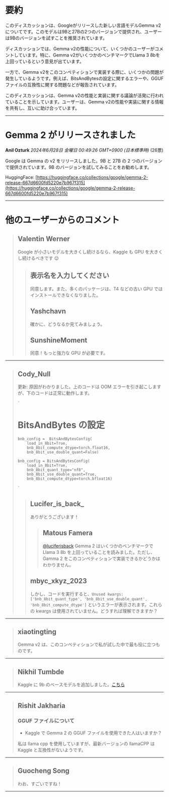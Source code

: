 # 要約 
このディスカッションは、Googleがリリースした新しい言語モデルGemma v2についてです。このモデルは9Bと27Bの2つのバージョンで提供され、ユーザーは9Bのバージョンを試すことを推奨されています。

ディスカッションでは、Gemma v2の性能について、いくつかのユーザーがコメントしています。特に、Gemma v2がいくつかのベンチマークでLlama 3 8bを上回っているという意見が出ています。

一方で、Gemma v2をこのコンペティションで実装する際に、いくつかの問題が発生しているようです。例えば、BitsAndBytesの設定に関するエラーや、GGUFファイルの互換性に関する問題などが報告されています。

このディスカッションは、Gemma v2の性能と実装に関する議論が活発に行われていることを示しています。ユーザーは、Gemma v2の性能や実装に関する情報を共有し、互いに助け合っています。


---
# Gemma 2 がリリースされました

**Anil Ozturk** *2024年6月28日 金曜日 00:49:26 GMT+0900 (日本標準時)* (26票)

Google は Gemma の v2 をリリースしました。9B と 27B の 2 つのバージョンで提供されています。9B のバージョンを試してみることをお勧めします。

HuggingFace: [https://huggingface.co/collections/google/gemma-2-release-667d6600fd5220e7b967f315](https://huggingface.co/collections/google/gemma-2-release-667d6600fd5220e7b967f315)

---

# 他のユーザーからのコメント

> ## Valentin Werner
> 
> Google が小さいモデルを大きくし続けるなら、Kaggle も GPU を大きくし続けるべきです 😉
> 
> 
> 
> > ## 表示名を入力してください
> > 
> > 同意します。また、多くのパッケージは、T4 などの古い GPU ではインストールできなくなりました。
> > 
> > 
> > 
> > ## Yashchavn
> > 
> > 確かに、どうなるか見てみましょう。
> > 
> > 
> > 
> > ## SunshineMoment
> > 
> > 同意！もっと強力な GPU が必要です。
> > 
> > 
> > 
---
> ## Cody_Null
> 
> 更新: 原因がわかりました。上のコードは OOM エラーを引き起こしますが、下のコードは正常に動作します。
> 
> `
> 
> # BitsAndBytes の設定
> 
> ```
> bnb_config =  BitsAndBytesConfig(
>     load_in_8bit=True,
>     bnb_8bit_compute_dtype=torch.float16,
>     bnb_8bit_use_double_quant=False)
> 
> bnb_config = BitsAndBytesConfig(
>     load_in_8bit=True,
>     bnb_8bit_quant_type="nf8",
>     bnb_8bit_use_double_quant=True,
>     bnb_8bit_compute_dtype=torch.bfloat16)
> 
> ```
> 
> `
> 
> 
> 
> > ## Lucifer_is_back_
> > 
> > ありがとうございます！
> > 
> > 
> > 
> > > ## Matous Famera
> > > 
> > > [@luciferisback](https://www.kaggle.com/luciferisback) Gemma 2 はいくつかのベンチマークで Llama 3 8b を上回っていることを読みました。ただし、Gamma 2 をこのコンペティションで実装できるかどうかはわかりません。
> > > 
> > > 
> > > 
> > ## mbyc_xkyz_2023
> > 
> > しかし、コードを実行すると、`Unused kwargs: ['bnb_8bit_quant_type', 'bnb_8bit_use_double_quant', 'bnb_8bit_compute_dtype']` というエラーが表示されます。これらの kwargs は使用されていません。どうすれば理解できますか？
> > 
> > 
> > 
---
> ## xiaotingting
> 
> Gemma v2 は、このコンペティションで私が試した中で最も役に立つものです。
> 
> 
> 
---
> ## Nikhil Tumbde
> 
> Kaggle に 9b のベースモデルを追加しました。[こちら](https://www.kaggle.com/models/nikhiltumbde/gemma-2-9b-hf)
> 
> 
> 
---
> ## Rishit Jakharia
> 
> ### GGUF ファイルについて
> 
> - Kaggle で Gemma 2 の GGUF ファイルを使用できた人はいますか？
> 
> 私は llama cpp を使用していますが、最新バージョンの llamaCPP は Kaggle と互換性がないようです。
> 
> 
> 
---
> ## Guocheng Song
> 
> わお、すごいですね！
> 
> 
> 
---

